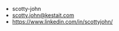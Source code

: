 - scotty-john
- scotty.john@kestait.com
- https://www.linkedin.com/in/scottyjohn/

<!---
scotty-john/scotty-john is a ✨ special ✨ repository because its `README.md` (this file) appears on your GitHub profile.
You can click the Preview link to take a look at your changes.
--->
